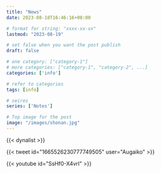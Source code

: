 ```yaml
---
title: "News"
date: 2023-08-18T16:46:16+08:00

# format for string: "xxxx-xx-xx"
lastmod: "2023-08-19"

# set false when you want the post publish
draft: false

# one category: ["category-1"] 
# more categories: ["category-1", "category-2", ...]
categories: ['info']

# refer to categories
tags: [info]

# seires
series: ['Notes']

# Top image for the post
image: "/images/shonan.jpg"
---
```


<!--more-->


{{< dynalist >}}

{{< tweet id="1665526230777749505" user="Augaiko" >}}

{{< youtube id="SsHf0-X4vrI" >}}
